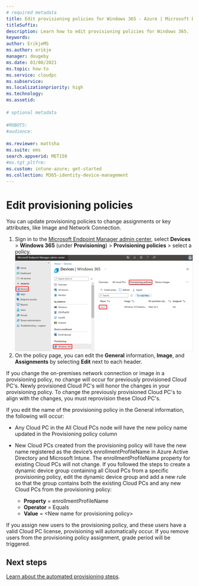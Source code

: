 ```yaml
---
# required metadata
title: Edit provisioning policies for Windows 365 - Azure | Microsoft Docs
titleSuffix:
description: Learn how to edit provisioning policies for Windows 365.
keywords:
author: ErikjeMS  
ms.author: erikje
manager: dougeby
ms.date: 03/08/2021
ms.topic: how-to
ms.service: cloudpc
ms.subservice:
ms.localizationpriority: high
ms.technology:
ms.assetid: 

# optional metadata

#ROBOTS:
#audience:

ms.reviewer: mattsha
ms.suite: ems
search.appverid: MET150
#ms.tgt_pltfrm:
ms.custom: intune-azure; get-started
ms.collection: M365-identity-device-management
---
```


# Edit provisioning policies

You can update provisioning policies to change assignments or key attributes, like Image and Network Connection.

1. Sign in to the [Microsoft Endpoint Manager admin center](https://endpoint.microsoft.com/), select **Devices** > **Windows 365** (under **Provisioning**) > **Provisioning policies** > select a policy.
![Screenshot of edit policy](./media/edit-provisioning-policy/edit-policy.png)
2. On the policy page, you can edit the **General** information, **Image**, and **Assignments** by selecting **Edit** next to each header.

If you change the on-premises network connection or image in a provisioning policy, no change will occur for previously provisioned Cloud PC's. Newly provisioned Cloud PC's will honor the changes in your provisioning policy. To change the previously provisioned Cloud PC's to align with the changes, you must reprovision these Cloud PC's.

If you edit the name of the provisioning policy in the General information, the following will occur:

- Any Cloud PC in the All Cloud PCs node will have the new policy name updated in the Provisioning policy column
- New Cloud PCs created from the provisioning policy will have the new name registered as the device’s enrollmentProfileName in Azure Active Directory and Microsoft Intune. The enrollmentProfileName property for existing Cloud PCs will not change. If you followed the steps to create a dynamic device group containing all Cloud PCs from a specific provisioning policy, edit the dynamic device group and add a new rule so that the group contains both the existing Cloud PCs and any new Cloud PCs from the provisioning policy:

  - **Property** = enrollmentProfileName
  - **Operator** = Equals
  - **Value** = \<New name for provisioning policy\>

If you assign new users to the provisioning policy, and these users have a valid Cloud PC license, provisioning will automatically occur. If you remove users from the provisioning policy assignment, grade period will be triggered.

## Next steps

[Learn about the automated provisioning steps](automated-provisioning-steps.md).
